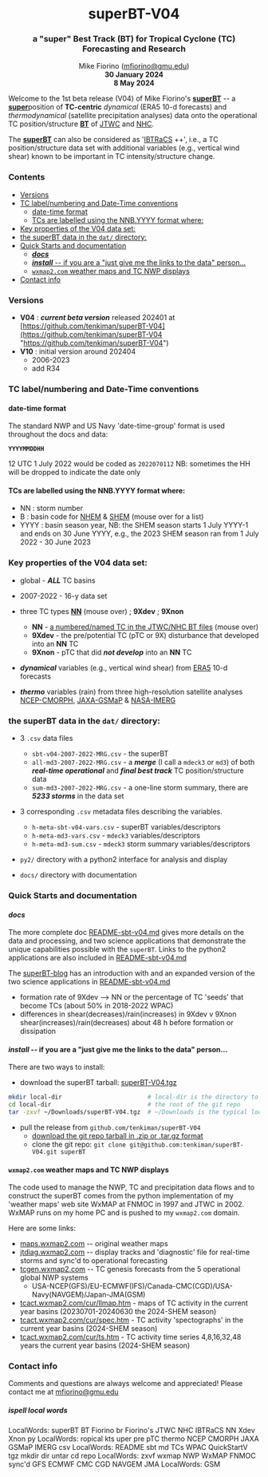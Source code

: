 <div align="center">

<h1>superBT-V04</h1>
<h3>a "super" Best Track (BT) for Tropical Cyclone (TC) Forecasting and Research</h3>

Mike Fiorino (mfiorino@gmu.edu)</br>
<b> 30 January 2024 </b></br>
<b>  8 May 2024 </b>
</div>

Welcome to the 1st beta release (V04) of Mike Fiorino's <ins><b>superBT</ins></b> -- a <ins><b>super</b></ins>position of **TC-centric** *dynamical*
(ERA5 10-d forecasts) and *thermodynamical* (satellite precipitation analyses)
 data onto the operational TC position/structure <ins><b>BT</ins></b> of
 [JTWC](https://www.metoc.navy.mil/jtwc/jtwc.html "JTWC home page: https://www.metoc.navy.mil/jtwc/jtwc.html")
and [NHC](https://www.nhc.noaa.gov/ "NHC home page: https://www.nhc.noaa.gov/").

The <ins><b>superBT</ins></b> can also be considered as
'[IBTRaCS](https://www.ncei.noaa.gov/products/international-best-track-archive
"IBTRaCS: https://www.ncei.noaa.gov/products/international-best-track-archive" ) ++', i.e., a TC position/structure data set with additional
variables (e.g., vertical wind shear) known to be important in TC intensity/structure
change.

### Contents
- [Versions](#versions)
- [TC label/numbering and Date-Time conventions](#tc-labelnumbering-and-date-time-conventions)
  * [date-time format](#date-time-format)
  * [TCs are labelled using the NNB.YYYY format where:](#tcs-are-labelled-using-the-nnbyyyy-format-where)
- [Key properties of the V04 data set:](#key-properties-of-the-v04-data-set)
- [the superBT data in the `dat/` directory:](#the-superbt-data-in-the-dat-directory)
- [Quick Starts and documentation](#quick-starts-and-documentation)
  * [***docs***](#docs)
  * [***install*** -- if you are a "just give me the links to the data" person...](#install----if-you-are-a-just-give-me-the-links-to-the-data-person)
  * [`wxmap2.com` weather maps and TC NWP displays](#wxmap2com-weather-maps-and-tc-nwp-displays)
- [Contact info](#contact-info)



### Versions

- **V04** : ***current beta version***
released 202401 at [https://github.com/tenkiman/superBT-V04](https://github.com/tenkiman/superBT-V04 "https://github.com/tenkiman/superBT-V04")
- **V10** : initial version around 202404
  - 2006-2023
  - add R34

### TC label/numbering and Date-Time conventions

[NHEMcodes]: ## "
B - Bay of Bengal
A - Arabian Sea
I - North Indian Ocean (NIO) both B & A
W - Western north PACific (WPAC)
C - Central north PACific (CPAC)
E - Eastern north PACific (EPAC)
L - north atLANTic (LANT)
"

[SHEMcodes]: ## "
S - South Indian Ocean (SIO)
P - southwest Pacific ocean
H - SHEM S & P 
"

#### date-time format

The standard NWP and US Navy 'date-time-group' format is used throughout the docs and data:

**`YYYYMMDDHH`**

12 UTC 1 July 2022 would be coded as `2022070112` NB: sometimes the HH will be dropped to indicate the date only




#### TCs are labelled using the NNB.YYYY format where:
- NN : storm number
- B  : basin code for [NHEM][NHEMcodes] & [SHEM][SHEMcodes] (mouse over for a list)
- YYYY : basin season year, NB: the SHEM season starts 1 July YYYY-1 and ends on 30 June YYYY, e.g., the 2023 SHEM season ran from 1 July 2022 - 30 June 2023





### Key properties of the V04 data set:

[TCs]: ## "
TD  - Tropical Depression : Vmax < 35 kts
TS  - Tropical Storm      : Vmax >=35 & Vmax < 64 kts
HU  - Hurricane           : Vmax >=65kts
STY - Super Typhoon       : Vmax >= 130 kts
SD  - Subtropical Depression : Vmax < 35 kts
SS  - Subtropical Storm      : Vmax >=35 & Vmax < 64 kts
"

- global - ***ALL*** TC basins

- 2007-2022 - 16-y data set

- three TC types [**NN**][TCs] (mouse over) ; **9Xdev** ; **9Xnon**
  - **NN** - [a numbered/named TC in the JTWC/NHC BT files][TCs] (mouse over)
  - **9Xdev** - the pre/potential TC (pTC or 9X) disturbance that developed into an **NN** TC
  - **9Xnon** - pTC that did ***not develop*** into an **NN** TC

- ***dynamical*** variables (e.g., vertical wind shear) from [ERA5](https://www.ecmwf.int/en/forecasts/dataset/ecmwf-reanalysis-v5 "https://www.ecmwf.int/en/forecasts/dataset/ecmwf-reanalysis-v5") 10-d forecasts

- ***thermo*** variables (rain) from three high-resolution satellite analyses [NCEP-CMORPH](https://www.cpc.ncep.noaa.gov/products/janowiak/cmorph.shtml), [JAXA-GSMaP](https://sharaku.eorc.jaxa.jp/GSMaP/index.htm) & [NASA-IMERG](https://gpm.nasa.gov/data/imerg)

### the superBT data in the `dat/` directory:
  - 3 `.csv` data files
    - `sbt-v04-2007-2022-MRG.csv` - the superBT
    - `all-md3-2007-2022-MRG.csv` - a ***merge*** (I call a `mdeck3` or `md3`) of both ***real-time operational*** and ***final best track*** TC position/structure data
    - `sum-md3-2007-2022-MRG.csv` - a one-line storm summary, there are ***5233 storms*** in the data set
  - 3 corresponding `.csv` metadata files describing the variables.
    - `h-meta-sbt-v04-vars.csv` - superBT variables/descriptors
    - `h-meta-md3-vars.csv` - `mdeck3` variables/descriptors
    - `h-meta-md3-sum.csv` - `mdeck3` storm summary variables/descriptors
    
  - `py2/` directory with a python2 interface for analysis and display
  - `docs/` directory with documentation

### Quick Starts and documentation

#### ***docs***

The more complete doc [README-sbt-v04.md](https://raw.githubusercontent.com/tenkiman/superBT-V04/main/docs/README-sbt-v04.md
"https://raw.githubusercontent.com/tenkiman/superBT-V04/main/docs/README-sbt-v04.md")
gives more details on the data and processing, and two science applications that demonstrate the unique capabilities possible with the `superBT`.
Links to the python2 applications are also included in [README-sbt-v04.md](https://raw.githubusercontent.com/tenkiman/superBT-V04/main/docs/README-sbt-v04.md
"https://raw.githubusercontent.com/tenkiman/superBT-V04/main/docs/README-sbt-v04.md")

The [superBT-blog](https://surperbt.blogspot.com/2023/12/intro-to-superbt.html
"superBT Intro & applications:
https://surperbt.blogspot.com/2023/12/intro-to-superbt.html") has an
introduction with and an expanded version of the two science applications in [README-sbt-v04.md](https://raw.githubusercontent.com/tenkiman/superBT-V04/main/docs/README-sbt-v04.md
"https://raw.githubusercontent.com/tenkiman/superBT-V04/main/docs/README-sbt-v04.md")

- formation rate of 9Xdev --> NN or the percentage of TC 'seeds' that become TCs (about 50% in 2018-2022 WPAC)
- differences in shear(decreases)/rain(increases) in 9Xdev v 9Xnon shear(increases)/rain(decreases) about 48 h before formation or dissipation

#### ***install*** -- if you are a "just give me the links to the data" person...

There are two ways to install:

- download the superBT tarball: [superBT-V04.tgz](https://github.com/tenkiman/superBT-V04/raw/v04/docs/superBT-V04.tgz
"superBT tarball: https://github.com/tenkiman/superBT-V04/raw/v04/docs/superBT-V04.tgz")

```sh
mkdir local-dir                        # local-dir is the directory to untar and will be ...
cd local-dir                           # the root of the git repo
tar -zxvf ~/Downloads/superBT-V04.tgz  # ~/Downloads is the typical location of downloads
```

- pull the release from ```github.com/tenkiman/superBT-V04```
  - [download the git repo tarball in .zip or .tar.gz format](
https://github.com/tenkiman/superBT-V04/releases/tag/V04.01
"https://github.com/tenkiman/superBT-V04/releases/tag/V04.01"
)
  - clone the git repo: `git clone git@github.com:tenkiman/superBT-V04.git superBT`

#### `wxmap2.com` weather maps and TC NWP displays

The code used to manage the NWP, TC and precipitation data flows and to
construct the superBT comes from the python implementation of my 'weather
maps' web site WxMAP at FNMOC in 1997 and JTWC in 2002.  WxMAP runs on my home
PC and is pushed to my `wxmap2.com` domain.

Here are some links:

- [maps.wxmap2.com](https://maps.wxmap2.com)     -- original weather maps
- [jtdiag.wxmap2.com](https://jtdiag.wxmap2.com)   -- display tracks and 'diagnostic' file for real-time storms and sync'd to operational forecasting
- [tcgen.wxmap2.com](https://tcgen.wxmap2.com) -- TC genesis forecasts from the 5 operational global NWP systems
  - USA-NCEP(GFS)/EU-ECMWF(IFS)/Canada-CMC(CGD)/USA-Navy(NAVGEM)/Japan-JMA(GSM)
- [tcact.wxmap2.com/cur/llmap.htm](https://tcact.wxmap2.com/cur/llmap.htm) - maps of TC activity in the current year basins (20230701-20240630 the 2024-SHEM season)
- [tcact.wxmap2.com/cur/spec.htm](https://tcact.wxmap2.com/cur/spec.htm) - TC activity 'spectographs' in the current year basins (2024-SHEM season)
- [tcact.wxmap2.com/cur/ts.htm](https://tcact.wxmap2.com/cur/ts.htm) - TC activity time series 4,8,16,32,48 years the current year basins (2024-SHEM season)


### Contact info

Comments and questions are always welcome and appreciated!  Please contact me at mfiorino@gmu.edu

##### ispell local words
LocalWords:  superBT BT Fiorino br Fiorino's JTWC NHC IBTRaCS NN Xdev Xnon py
LocalWords:  ropical kts uper pre pTC thermo NCEP CMORPH JAXA GSMaP IMERG csv
LocalWords:  README sbt md TCs WPAC QuickStartV tgz mkdir dir untar cd repo
LocalWords:  zxvf wxmap NWP WxMAP FNMOC sync'd GFS ECMWF CMC CGD NAVGEM JMA
LocalWords:  GSM
